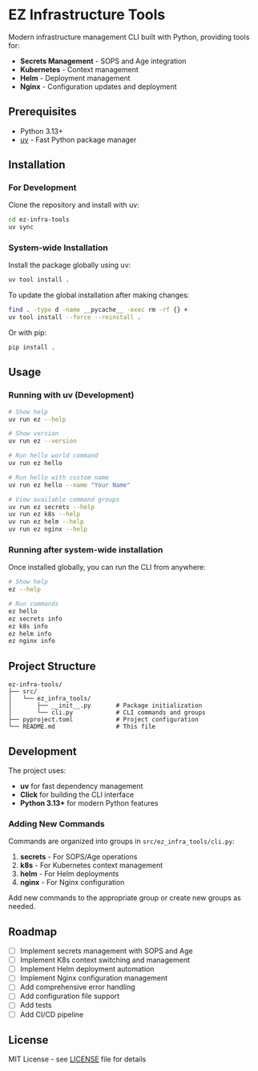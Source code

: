 # EZ Infrastructure Tools

Modern infrastructure management CLI built with Python, providing tools for:

- **Secrets Management** - SOPS and Age integration
- **Kubernetes** - Context management
- **Helm** - Deployment management
- **Nginx** - Configuration updates and deployment

## Prerequisites

- Python 3.13+
- [uv](https://github.com/astral-sh/uv) - Fast Python package manager

## Installation

### For Development

Clone the repository and install with uv:

```bash
cd ez-infra-tools
uv sync
```

### System-wide Installation

Install the package globally using uv:

```bash
uv tool install .
```

To update the global installation after making changes:

```bash
find . -type d -name __pycache__ -exec rm -rf {} +
uv tool install --force --reinstall .
```

Or with pip:

```bash
pip install .
```

## Usage

### Running with uv (Development)

```bash
# Show help
uv run ez --help

# Show version
uv run ez --version

# Run hello world command
uv run ez hello

# Run hello with custom name
uv run ez hello --name "Your Name"

# View available command groups
uv run ez secrets --help
uv run ez k8s --help
uv run ez helm --help
uv run ez nginx --help
```

### Running after system-wide installation

Once installed globally, you can run the CLI from anywhere:

```bash
# Show help
ez --help

# Run commands
ez hello
ez secrets info
ez k8s info
ez helm info
ez nginx info
```

## Project Structure

```
ez-infra-tools/
├── src/
│   └── ez_infra_tools/
│       ├── __init__.py       # Package initialization
│       └── cli.py            # CLI commands and groups
├── pyproject.toml            # Project configuration
└── README.md                 # This file
```

## Development

The project uses:
- **uv** for fast dependency management
- **Click** for building the CLI interface
- **Python 3.13+** for modern Python features

### Adding New Commands

Commands are organized into groups in `src/ez_infra_tools/cli.py`:

1. **secrets** - For SOPS/Age operations
2. **k8s** - For Kubernetes context management
3. **helm** - For Helm deployments
4. **nginx** - For Nginx configuration

Add new commands to the appropriate group or create new groups as needed.

## Roadmap

- [ ] Implement secrets management with SOPS and Age
- [ ] Implement K8s context switching and management
- [ ] Implement Helm deployment automation
- [ ] Implement Nginx configuration management
- [ ] Add comprehensive error handling
- [ ] Add configuration file support
- [ ] Add tests
- [ ] Add CI/CD pipeline

## License

MIT License - see [LICENSE](../LICENSE) file for details
